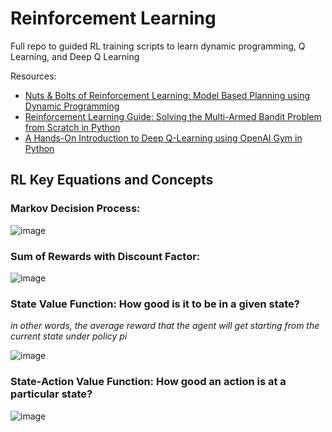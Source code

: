 # Reinforcement Learning
Full repo to guided RL training scripts to learn dynamic programming, Q Learning, and Deep Q Learning

Resources: 

* [Nuts & Bolts of Reinforcement Learning: Model Based Planning using Dynamic Programming](https://www.analyticsvidhya.com/blog/2018/09/reinforcement-learning-model-based-planning-dynamic-programming/)
* [Reinforcement Learning Guide: Solving the Multi-Armed Bandit Problem from Scratch in Python](https://www.analyticsvidhya.com/blog/2018/09/reinforcement-multi-armed-bandit-scratch-python/?utm_source=blog&utm_medium=introduction-deep-q-learning-python)
* [A Hands-On Introduction to Deep Q-Learning using OpenAI Gym in Python](https://www.analyticsvidhya.com/blog/2019/04/introduction-deep-q-learning-python/)



## RL Key Equations and Concepts

### Markov Decision Process: 

![image](https://user-images.githubusercontent.com/31008838/124795723-57cd0900-df1e-11eb-91d1-1535a60c1c96.png)


### Sum of Rewards with Discount Factor: 

![image](https://user-images.githubusercontent.com/31008838/124796227-ea6da800-df1e-11eb-87c6-c1eb2c35143c.png)


### State Value Function: How good is it to be in a given state?
*in other words, the average reward that the agent will get starting from the current state under policy pi*

![image](https://user-images.githubusercontent.com/31008838/124796462-30c30700-df1f-11eb-8cb0-c9efd3d08ff3.png)


### State-Action Value Function: How good an action is at a particular state?

![image](https://user-images.githubusercontent.com/31008838/124796804-91eada80-df1f-11eb-8a16-65154e2a4c53.png)

